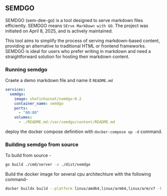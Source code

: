 ## SEMDGO
SEMDGO (sem-dee-go) is a tool designed to serve markdown files efficiently. SEMDGO means `SErve MarkDown with GO`. The project was initiated on April 8, 2025, and is actively maintained.

This tool aims to simplify the process of serving markdown-based content, providing an alternative to traditional HTML or frontend frameworks. SEMDGO is ideal for users who prefer writing in markdown and need a straightforward solution for hosting their markdown content.

### Running semdgo
Craete a demo markdown file and name it `README.md`
```yaml
services:
  semdgo:
    image: shafinhasnat/semdgo:0.2
    container_name: semdgo
    ports:
      - "80:80"
    volumes:
      - ./README.md:/var/semdgo/content/README.md
```
deploy the docker compose definition with `docker-compose up -d` command.

### Building semdgo from source
To build from source - 
```bash
go build ./cmd/server -o ./dist/semdgo
```
Build the docker image for several cpu architechture with the following command-
```bash
docker buildx build --platform linux/amd64,linux/arm64,linux/arm/v7 -t shafinhasnat/semdgo --push .
```
